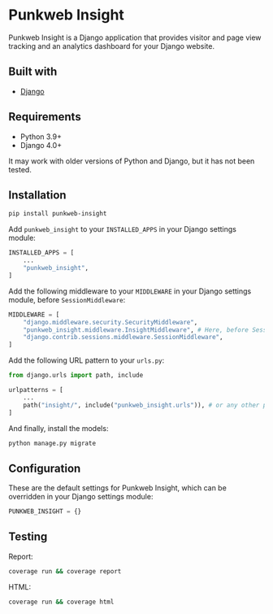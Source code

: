 # Punkweb Insight

Punkweb Insight is a Django application that provides visitor and page view tracking and an analytics dashboard for your Django website.

## Built with

- [Django](https://www.djangoproject.com/)

## Requirements

- Python 3.9+
- Django 4.0+

It may work with older versions of Python and Django, but it has not been tested.

## Installation

```bash
pip install punkweb-insight
```

Add `punkweb_insight` to your `INSTALLED_APPS` in your Django settings module:

```python
INSTALLED_APPS = [
    ...
    "punkweb_insight",
]
```

Add the following middleware to your `MIDDLEWARE` in your Django settings module, before `SessionMiddleware`:

```python
MIDDLEWARE = [
    "django.middleware.security.SecurityMiddleware",
    "punkweb_insight.middleware.InsightMiddleware", # Here, before SessionMiddleware
    "django.contrib.sessions.middleware.SessionMiddleware",
]
```

Add the following URL pattern to your `urls.py`:

```python
from django.urls import path, include

urlpatterns = [
    ...
    path("insight/", include("punkweb_insight.urls")), # or any other path you want
]
```

And finally, install the models:

```bash
python manage.py migrate
```

## Configuration

These are the default settings for Punkweb Insight, which can be overridden in your Django settings module:

```python
PUNKWEB_INSIGHT = {}
```

## Testing

Report:

```bash
coverage run && coverage report
```

HTML:

```bash
coverage run && coverage html
```
